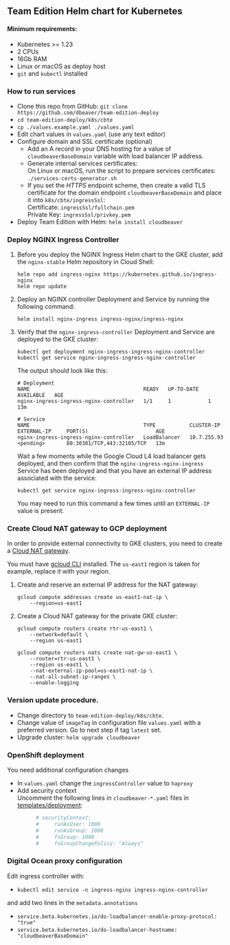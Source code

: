 ## Team Edition Helm chart for Kubernetes

#### Minimum requirements:

* Kubernetes >= 1.23
* 2 CPUs
* 16Gb RAM
* Linux or macOS as deploy host
* `git` and `kubectl` installed

[//]: # (* [Nginx load balancer]&#40;https://docs.nginx.com/nginx-ingress-controller/installation/installation-with-helm/&#41; and [Kubernetes Helm plugin]&#40;https://helm.sh/docs/topics/plugins/&#41; added to your `k8s`)

### How to run services
- Clone this repo from GitHub: `git clone https://github.com/dbeaver/team-edition-deploy`
- `cd team-edition-deploy/k8s/cbte`
- `cp ./values.example.yaml ./values.yaml`
- Edit chart values in `values.yaml` (use any text editor)
- Configure domain and SSL certificate (optional)
  - Add an A record in your DNS hosting for a value of `cloudbeaverBaseDomain` variable with load balancer IP address.
  - Generate internal services certificates:  
     On Linux or macOS, run the script to prepare services certificates:   
       `./services-certs-generator.sh`
  - If you set the *HTTPS* endpoint scheme, then create a valid TLS certificate for the domain endpoint `cloudbeaverBaseDomain` and place it into `k8s/cbte/ingressSsl`:  
    Certificate: `ingressSsl/fullchain.pem`  
    Private Key: `ingressSsl/privkey.pem`
- Deploy Team Edition with Helm: `helm install cloudbeaver`

### Deploy NGINX Ingress Controller

1.  Before you deploy the NGINX Ingress Helm chart to the GKE cluster, add the `nginx-stable` Helm repository in Cloud Shell:

        helm repo add ingress-nginx https://kubernetes.github.io/ingress-nginx
        helm repo update

2.  Deploy an NGINX controller Deployment and Service by running the following command:

        helm install nginx-ingress ingress-nginx/ingress-nginx

3.  Verify that the `nginx-ingress-controller` Deployment and Service are deployed to the GKE cluster:

        kubectl get deployment nginx-ingress-ingress-nginx-controller
        kubectl get service nginx-ingress-ingress-nginx-controller

    The output should look like this:

        # Deployment
        NAME                                     READY   UP-TO-DATE   AVAILABLE   AGE
        nginx-ingress-ingress-nginx-controller   1/1     1            1           13m

        # Service
        NAME                                     TYPE           CLUSTER-IP    EXTERNAL-IP     PORT(S)                      AGE
        nginx-ingress-ingress-nginx-controller   LoadBalancer   10.7.255.93   <pending>       80:30381/TCP,443:32105/TCP   13m
        
    Wait a few moments while the Google Cloud L4 load balancer gets deployed, and then confirm that the `nginx-ingress-nginx-ingress` Service has been deployed
    and that you have an external IP address associated with the service:

        kubectl get service nginx-ingress-ingress-nginx-controller

    You may need to run this command a few times until an `EXTERNAL-IP` value is present.



### Create Cloud NAT gateway to GCP deployment

In order to provide external connectivity to GKE clusters, you need to create a [Cloud NAT gateway](https://cloud.google.com/nat/docs/overview).

You must have [gcloud CLI](https://cloud.google.com/sdk/gcloud) installed. The `us-east1` region is taken for example, replace it with your region.

1.  Create and reserve an external IP address for the NAT gateway:

        gcloud compute addresses create us-east1-nat-ip \
            --region=us-east1

2.  Create a Cloud NAT gateway for the private GKE cluster:

        gcloud compute routers create rtr-us-east1 \
            --network=default \
            --region us-east1

        gcloud compute routers nats create nat-gw-us-east1 \
            --router=rtr-us-east1 \
            --region us-east1 \
            --nat-external-ip-pool=us-east1-nat-ip \
            --nat-all-subnet-ip-ranges \
            --enable-logging


### Version update procedure.

- Change directory to `team-edition-deploy/k8s/cbte`.
- Change value of `imageTag` in configuration file `values.yaml` with a preferred version. Go to next step if tag `latest` set.
- Upgrade cluster: `helm upgrade cloudbeaver` 

### OpenShift deployment

You need additional configuration changes

- In `values.yaml` change the `ingressController` value to `haproxy`
- Add security context  
  Uncomment the following lines in `cloudbeaver-*.yaml` files in [templates/deployment](cbte/templates/deployment):
    ```yaml
          # securityContext:
          #     runAsUser: 1000
          #     runAsGroup: 1000
          #     fsGroup: 1000
          #     fsGroupChangePolicy: "Always"
    ```

### Digital Ocean proxy configuration

Edit ingress controller with:

- `kubectl edit service -n ingress-nginx ingress-nginx-controller`

and add two lines in the `metadata.annotations`

- `service.beta.kubernetes.io/do-loadbalancer-enable-proxy-protocol: "true"`
- `service.beta.kubernetes.io/do-loadbalancer-hostname: "cloudbeaverBaseDomain"`
